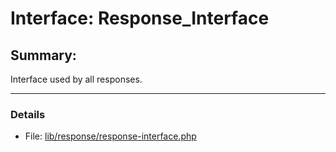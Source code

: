 # Interface: Response_Interface
## Summary:

Interface used by all responses.


---

### Details

* File: [lib/response/response-interface.php](../../lib/response/response-interface.php)

